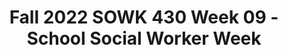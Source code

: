 ---
layout: single_embed_slide
title: "Fall 2022 SOWK 430 Week 09 - School Social Worker Week"
presentation_id: VHOmeY
canonical_url: /presentations/VHOmeY/
slides:
  - slide_name: ../deck-9075-large-0.jpeg
    slide_thumbnail: ../deck-9075-thumb-0.jpeg
    slide_text: >
      <p>SCHOOL SOCIAL WORK WEEK AND GIVING BACK TO THE PROFESSION FALL 2022 SOWK 430 WEEK 09</p>
      
  - slide_name: ../deck-9075-large-1.jpeg
    slide_thumbnail: ../deck-9075-thumb-1.jpeg
    slide_text: >
      <p>Bias Reflection Worksheet Upload this worksheet to Assignments in MyHeritage Introduction: A bias can be defined as prejudice in favor of or against one thing, person, or group compared with another, usually in a way considered to be unfair. All humans have biases. If you need more information before starting this assignment, read about unconscious bias or implicit bias. It is important that you use this assignment to reflect deeply about one bias that you have. Your worksheet will be read only by your instructor, and you will not be graded on the bias you identify. Rather, you will be graded primarily on the depth of your reflection.
      BIAS REFLECTION WORKSHEETS</p>
      <ol>
      <li>Identify a bias you have that you are likely to encounter in social work practice. For example: This could be something rooted in your own cultural or religious beliefs, such as a belief that no elder should live in a nursing home or that abortion is wrong. This could be a bias toward using stereotypes to understand other religious groups, ethnic or racial groups, or LGBTQ folks. This could be a label that you tend to put on certain people or an attitude toward those who live with mental health issues or substance use disorders. This could be a bias against a cultural attitude such as machismo or in favor of a particular cultural practice such as having a stay-at-home parent. Or many more. Describe in one to two sentences a bias that you have identified in yourself in the box below.</li>
      <li>Identify three reasons that you believe you have developed this bias. For example: Your beliefs may be rooted in your family upbringing, in your religious teachings, in a lack of exposure or education, in the cultural attitudes of our society, in an experience you had, in something you read or watched, etc. Describe each reason in two to four sentences in the box below. a. b. c. 3. Identify how this bias might become problematic in social work practice if it was not addressed. For example: A bias against all abortion might prevent you from supporting a client in understanding her options when faced with an unplanned pregnancy or unviable fetus. A fear based in a lack of understanding of a particular religion, such as Islam, may prevent you from providing helpful options to a Muslim client. A bias against using a skilled nursing facility could put an older adult in danger if the care they need is beyond the capacity of the family you are serving.</li>
      </ol>
      
  - slide_name: ../deck-9075-large-2.jpeg
    slide_thumbnail: ../deck-9075-thumb-2.jpeg
    slide_text: >
      <p>INTEGRITY OF THE PROFESSION 5.01 (C)
      Social workers should contribute time and professional expertise to activities that promote respect for the value, integrity, and competence of the social work profession. These activities may include teaching, research, consultation, service, legislative testimony, presentations in the community, and participation in their professional organizations.
      JACOB CAMPBELL, LICSW AT HERITAGE UNIVERSITY FOR SOWK 430 IN THE FALL OF 2022</p>
      
  - slide_name: ../deck-9075-large-3.jpeg
    slide_thumbnail: ../deck-9075-thumb-3.jpeg
    slide_text: >
      <p>W-09: IMPORTANCE OF HUMAN RELATIONSHIPS FLIP VIDEO
      In order to illustrate this principle, please tell us about a time that you or someone you know did have an experience that would only be possible through a relationship with another human. Or you can tell us about a time that human relationships were not used to promote wellbeing. Your example can be professional or personal, and it doesn’t have to be an example from social work. Describe the scenario and tell us about the feelings associated with the event. Pass It On Falling In Love GIF By Barbara Pozzi JACOB CAMPBELL, LICSW AT HERITAGE UNIVERSITY FOR SOWK 430 IN THE FALL OF 2022
      https://giphy.com/gifs/star-light-stars-LwHaQCGZMdD9Ghalrl</p>
      
---